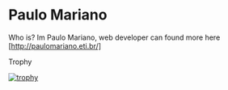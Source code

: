 # Paulo Mariano

Who is?
Im Paulo Mariano, web developer can found more here [http://paulomariano.eti.br/]


Trophy

[![trophy](https://github-profile-trophy.vercel.app/?username=ryo-ma)](https://github.com/ryo-ma/github-profile-trophy)

